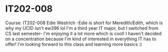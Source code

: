 # IT202-008
Course: IT202-008 
Edie Westrich -Edie is short for Meredith/Edith, which is why my UCID isn't ew396 lol
I'm a third year IT major, but I switched from CS last semester- I'm enjoying
it a lot more which is cool! I haven't decided on a concentration because I'm
kind of interested in everything IT has to offer! I'm looking forward to this
class and learning more basics :)
